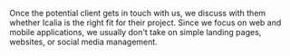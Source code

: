 Once the potential client gets in touch with us, we discuss with them
whether Icalia is the right fit for their project. Since we focus on web and
mobile applications, we usually don't take on simple landing pages, websites,
or social media management.
